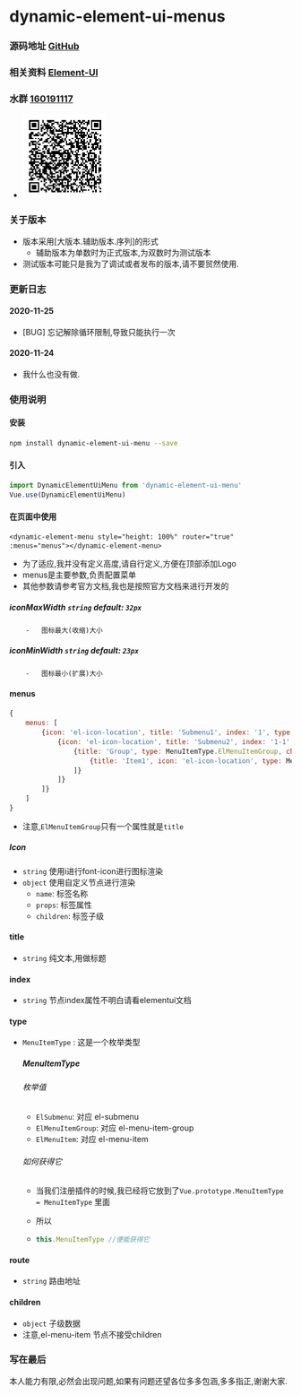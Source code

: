 # dynamic-element-ui-menus
### 源码地址 [GitHub](https://github.com/yaaynn/dynamic-element-ui-menu.git)

### 相关资料 [Element-UI](https://element.eleme.cn/2.14/#/zh-CN/component/menu)

### 水群 [160191117](https://qm.qq.com/cgi-bin/qm/qr?k=Amgxlek89YtZFTUJvV-8JmvSYRMQUtT-&jump_from=webapi)

- ![img](./qrcode.png)

### 关于版本

- 版本采用[大版本.辅助版本.序列]的形式
  - 辅助版本为单数时为正式版本,为双数时为测试版本 
- 测试版本可能只是我为了调试或者发布的版本,请不要贸然使用.

### 更新日志

#### 2020-11-25

- [BUG] 忘记解除循环限制,导致只能执行一次

#### 2020-11-24

- 我什么也没有做.

### 使用说明

#### 安装

```bash
npm install dynamic-element-ui-menu --save
```

#### 引入

```javascript
import DynamicElementUiMenu from 'dynamic-element-ui-menu'
Vue.use(DynamicElementUiMenu)
```

#### 在页面中使用

```vue
<dynamic-element-menu style="height: 100%" router="true" :menus="menus"></dynamic-element-menu>
```

- 为了适应,我并没有定义高度,请自行定义,方便在顶部添加Logo
- menus是主要参数,负责配置菜单
- 其他参数请参考官方文档,我也是按照官方文档来进行开发的

##### iconMaxWidth `string` default: `32px`

		-	图标最大(收缩)大小

##### iconMinWidth `string` default: `23px`

		-	图标最小(扩展)大小

#### menus

```javascript
{
    menus: [
        {icon: 'el-icon-location', title: 'Submenu1', index: '1', type: MenuItemType.ElSubmenu, children: [
            {icon: 'el-icon-location', title: 'Submenu2', index: '1-1', type: MenuItemType.ElSubmenu, children: [
                {title: 'Group', type: MenuItemType.ElMenuItemGroup, children: [
                    {title: 'Item1', icon: 'el-icon-location', type: MenuItemType.ElMenuItem, route: '/home', index: '1-1-1'}
                ]}
            ]}
        ]}
    ]
}
```

- 注意,`ElMenuItemGroup`只有一个属性就是`title`

##### Icon

- `string` 使用i进行font-icon进行图标渲染
- `object` 使用自定义节点进行渲染
  - `name`:  标签名称
  - `props`: 标签属性
  - `children`: 标签子级

#### title

- `string` 纯文本,用做标题

#### index

- `string` 节点index属性不明白请看elementui文档

#### type

- `MenuItemType` : 这是一个枚举类型

  ##### MenuItemType

  ###### 枚举值

  - `ElSubmenu`: 对应 el-submenu
  - `ElMenuItemGroup`: 对应 el-menu-item-group
  - `ElMenuItem`: 对应 el-menu-item

  ###### 如何获得它

  - 当我们注册插件的时候,我已经将它放到了`Vue.prototype.MenuItemType = MenuItemType` 里面

  - 所以

  - ```javascript
    this.MenuItemType //便能获得它
    ```

#### route

- `string` 路由地址

#### children

- `object` 子级数据
- 注意,el-menu-item 节点不接受children

### 写在最后

本人能力有限,必然会出现问题,如果有问题还望各位多多包涵,多多指正,谢谢大家.